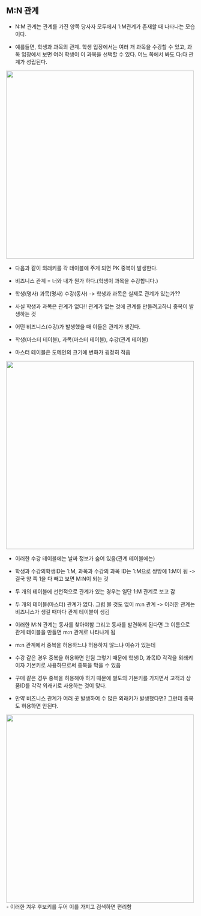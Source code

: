 ## M:N 관계

- N:M 관계는 관계를 가진 양쪽 당사자 모두에서 1:M관계가 존재할 때 나타나는 모습이다.

- 예를들면, 학생과 과목의 관계. 학생 입장에서는 여러 개 과목을 수강할 수 있고, 과목 입장에서 보면 여러 학생이 이 과목을 선택할 수 있다. 어느 쪽에서 봐도 다:다 관계가 성립된다.

<img src="http://drive.google.com/uc?export=view&id=1S8XsIxnj7Hhyj4Z9Sr7VccI54E5UoAIW" width="500" height="500">

- 다음과 같이 외래키를 각 테이블에 주게 되면 PK 중복이 발생한다. 

- 비즈니스 관계 = 너와 내가 뭔가 하다.(학생이 과목을 수강합니다.)

- 학생(명사) 과목(명사) 수강(동사)  -> 학생과 과목은 실제로 관계가 있는가?? 

- 사실 학생과 과목은 관계가 없다!! 관계가 없는 것에 관계를 만들려고하니 중복이 발생하는 것

- 어떤 비즈니스(수강)가 발생했을 때 이들은 관계가 생긴다.

- 학생(마스터 테이블), 과목(마스터 테이블), 수강(관계 테이블)

- 마스터 테이블은 도메인의 크기에 변화가 굉정히 적음

<img src="http://drive.google.com/uc?export=view&id=1_nkltt_2DWOsGgbdZB50_Y3ipTlONdhJ" width="500" height="500">

- 이러한 수강 테이블에는 날짜 정보가 숨어 있음(관계 테이블에는) 

- 학생과 수강의학생ID는 1:M, 과목과 수강의 과목 ID는 1:M으로 쌍방에 1:M이 됨 -> 결국 양 쪽 1을 다 빼고 보면 M:N이 되는 것 

- 두 개의 테이블에 선천적으로 관계가 있는 경우는 일단 1:M 관계로 보고 감

- 두 개의 테이블(마스터) 관계가 없다. 그럼 볼 것도 없이 m:n 관계 -> 이러한 관계는 비즈니스가 생길 때마다 관계 테이블이 생김 

- 이러한 M:N 관계는 동사를 찾아야함 그리고 동사를 발견하게 된다면 그 이름으로 관계 테이블을 만들면 m:n 관계로 나타나게 됨 

- m:n 관계에서 중복을 허용하느냐 허용하지 않느냐 이슈가 있는데

- 수강 같은 경우 중복을 허용하면 안됨 그렇기 때문에 학생ID, 과목ID 각각을 외래키이자 기본키로 사용하므로써 중복을 막을 수 있음

- 구매 같은 경우 중복을 허용해야 하기 때문에 별도의 기본키를 가지면서 고객과 상품ID를 각각 외래키로 사용하는 것이 맞다.



- 만약 비즈니스 관계가 여러 곳 발생하여 수 많은 외래키가 발생했다면? 그런데 중복도 허용하면 안된다.
 <img src="http://drive.google.com/uc?export=view&id=1bLmqGmTuDP_7FY8MvW4aFTb_u1GpcxCM" width="500" height="500">
 - 이러한 겨우 후보키를 두어 이를 가지고 검색하면 편리함 



